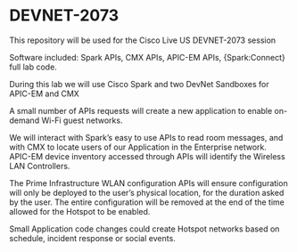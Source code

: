 # DEVNET-2073

This repository will be used for the Cisco Live US DEVNET-2073 session

Software included: Spark APIs, CMX APIs, APIC-EM APIs, {Spark:Connect} full lab code.

During this lab we will use Cisco Spark and two DevNet Sandboxes for APIC-EM and CMX


A small number of APIs requests will create a new application to enable on-demand Wi-Fi guest networks.

We will interact with Spark’s easy to use APIs to read room messages, and with CMX to locate users of our
Application in the Enterprise network.
APIC-EM device inventory accessed through APIs will identify the Wireless LAN Controllers.

The Prime Infrastructure WLAN configuration APIs will ensure configuration will only be deployed
to the user’s physical location, for the duration asked by the user.
The entire configuration will be removed at the end of the time allowed for the Hotspot to be enabled.

Small Application code changes could create Hotspot networks based on schedule, incident response or social events.